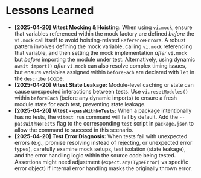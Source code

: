 # Lessons Learned

*   **[2025-04-20] Vitest Mocking & Hoisting:** When using `vi.mock`, ensure that variables referenced within the mock factory are defined *before* the `vi.mock` call itself to avoid hoisting-related `ReferenceError`s. A robust pattern involves defining the mock variable, calling `vi.mock` referencing that variable, and then setting the mock implementation *after* `vi.mock` but *before* importing the module under test. Alternatively, using dynamic `await import()` *after* `vi.mock` can also resolve complex timing issues, but ensure variables assigned within `beforeEach` are declared with `let` in the `describe` scope.
*   **[2025-04-20] Vitest State Leakage:** Module-level caching or state can cause unexpected interactions between tests. Use `vi.resetModules()` within `beforeEach` (before any dynamic imports) to ensure a fresh module state for each test, preventing state leakage.
*   **[2025-04-20] Vitest `--passWithNoTests`:** When a package intentionally has no tests, the `vitest run` command will fail by default. Add the `--passWithNoTests` flag to the corresponding `test` script in `package.json` to allow the command to succeed in this scenario.
*   **[2025-04-20] Test Error Diagnosis:** When tests fail with unexpected errors (e.g., promise resolving instead of rejecting, or unexpected error types), carefully examine mock setups, test isolation (state leakage), and the error handling logic within the source code being tested. Assertions might need adjustment (`expect.any(TypeError)` vs specific error object) if internal error handling masks the originally thrown error.